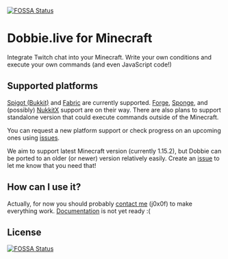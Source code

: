 [![FOSSA Status](https://app.fossa.io/api/projects/git%2Bgithub.com%2Fdobbie-live%2Fdobbie-minecraft.svg?type=shield)](https://app.fossa.io/projects/git%2Bgithub.com%2Fdobbie-live%2Fdobbie-minecraft?ref=badge_shield)

Dobbie.live for Minecraft
====================

Integrate Twitch chat into your Minecraft. Write your own conditions and
execute your own commands (and even JavaScript code!)

Supported platforms
-------------------
[Spigot (Bukkit)](https://spigotmc.org/) and
[Fabric](https://fabricmc.net/) are currently supported.
[Forge](https://www.minecraftforge.net/),
[Sponge](https://www.spongepowered.org/), and (possibly)
[NukkitX](https://nukkitx.com/) support are on their way.
There are also plans to support standalone version that could
execute commands outside of the Minecraft.

You can request a new platform support or check progress on an
upcoming ones using
[issues](https://github.com/dobbie-live/dobbie-minecraft/issues?q=is%3Aissue+is%3Aopen+label%3Anewplatform).

We aim to support latest Minecraft version (currently 1.15.2),
but Dobbie can be ported to an older (or newer) version
relatively easily. Create an
[issue](https://github.com/dobbie-live/dobbie-minecraft/issues)
to let me know that you
need that!

How can I use it?
-----------------
Actually, for now you should probably
[contact me](https://j0x0f.dev) (j0x0f)
to make everything work.
[Documentation](https://docs.dobbie.live/?ref=github)
is not yet ready :(

## License
[![FOSSA Status](https://app.fossa.io/api/projects/git%2Bgithub.com%2Fdobbie-live%2Fdobbie-minecraft.svg?type=large)](https://app.fossa.io/projects/git%2Bgithub.com%2Fdobbie-live%2Fdobbie-minecraft?ref=badge_large)